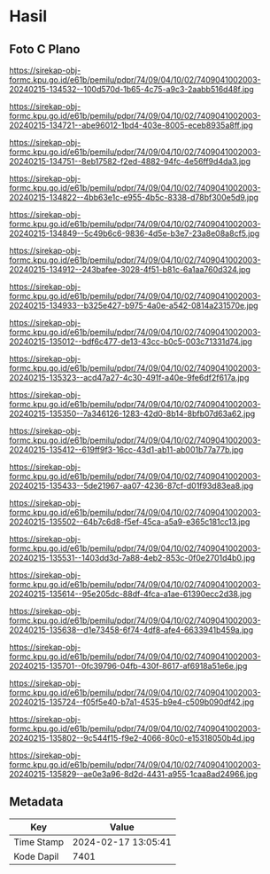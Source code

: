 # Hasil

## Foto C Plano

https://sirekap-obj-formc.kpu.go.id/e61b/pemilu/pdpr/74/09/04/10/02/7409041002003-20240215-134532--100d570d-1b65-4c75-a9c3-2aabb516d48f.jpg

https://sirekap-obj-formc.kpu.go.id/e61b/pemilu/pdpr/74/09/04/10/02/7409041002003-20240215-134721--abe96012-1bd4-403e-8005-eceb8935a8ff.jpg

https://sirekap-obj-formc.kpu.go.id/e61b/pemilu/pdpr/74/09/04/10/02/7409041002003-20240215-134751--8eb17582-f2ed-4882-94fc-4e56ff9d4da3.jpg

https://sirekap-obj-formc.kpu.go.id/e61b/pemilu/pdpr/74/09/04/10/02/7409041002003-20240215-134822--4bb63e1c-e955-4b5c-8338-d78bf300e5d9.jpg

https://sirekap-obj-formc.kpu.go.id/e61b/pemilu/pdpr/74/09/04/10/02/7409041002003-20240215-134849--5c49b6c6-9836-4d5e-b3e7-23a8e08a8cf5.jpg

https://sirekap-obj-formc.kpu.go.id/e61b/pemilu/pdpr/74/09/04/10/02/7409041002003-20240215-134912--243bafee-3028-4f51-b81c-6a1aa760d324.jpg

https://sirekap-obj-formc.kpu.go.id/e61b/pemilu/pdpr/74/09/04/10/02/7409041002003-20240215-134933--b325e427-b975-4a0e-a542-0814a231570e.jpg

https://sirekap-obj-formc.kpu.go.id/e61b/pemilu/pdpr/74/09/04/10/02/7409041002003-20240215-135012--bdf6c477-de13-43cc-b0c5-003c71331d74.jpg

https://sirekap-obj-formc.kpu.go.id/e61b/pemilu/pdpr/74/09/04/10/02/7409041002003-20240215-135323--acd47a27-4c30-491f-a40e-9fe6df2f617a.jpg

https://sirekap-obj-formc.kpu.go.id/e61b/pemilu/pdpr/74/09/04/10/02/7409041002003-20240215-135350--7a346126-1283-42d0-8b14-8bfb07d63a62.jpg

https://sirekap-obj-formc.kpu.go.id/e61b/pemilu/pdpr/74/09/04/10/02/7409041002003-20240215-135412--619ff9f3-16cc-43d1-ab11-ab001b77a77b.jpg

https://sirekap-obj-formc.kpu.go.id/e61b/pemilu/pdpr/74/09/04/10/02/7409041002003-20240215-135433--5de21967-aa07-4236-87cf-d01f93d83ea8.jpg

https://sirekap-obj-formc.kpu.go.id/e61b/pemilu/pdpr/74/09/04/10/02/7409041002003-20240215-135502--64b7c6d8-f5ef-45ca-a5a9-e365c181cc13.jpg

https://sirekap-obj-formc.kpu.go.id/e61b/pemilu/pdpr/74/09/04/10/02/7409041002003-20240215-135531--1403dd3d-7a88-4eb2-853c-0f0e2701d4b0.jpg

https://sirekap-obj-formc.kpu.go.id/e61b/pemilu/pdpr/74/09/04/10/02/7409041002003-20240215-135614--95e205dc-88df-4fca-a1ae-61390ecc2d38.jpg

https://sirekap-obj-formc.kpu.go.id/e61b/pemilu/pdpr/74/09/04/10/02/7409041002003-20240215-135638--d1e73458-6f74-4df8-afe4-6633941b459a.jpg

https://sirekap-obj-formc.kpu.go.id/e61b/pemilu/pdpr/74/09/04/10/02/7409041002003-20240215-135701--0fc39796-04fb-430f-8617-af6918a51e6e.jpg

https://sirekap-obj-formc.kpu.go.id/e61b/pemilu/pdpr/74/09/04/10/02/7409041002003-20240215-135724--f05f5e40-b7a1-4535-b9e4-c509b090df42.jpg

https://sirekap-obj-formc.kpu.go.id/e61b/pemilu/pdpr/74/09/04/10/02/7409041002003-20240215-135802--9c544f15-f9e2-4066-80c0-e15318050b4d.jpg

https://sirekap-obj-formc.kpu.go.id/e61b/pemilu/pdpr/74/09/04/10/02/7409041002003-20240215-135829--ae0e3a96-8d2d-4431-a955-1caa8ad24966.jpg


## Metadata

| Key        | Value               |
| ---------- | ------------------- |
| Time Stamp | 2024-02-17 13:05:41 |
| Kode Dapil | 7401                |




